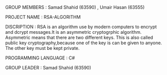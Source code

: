 GROUP MEMBERS : Samad Shahid (63590) , Umair Hasan (63555)

PROJECT NAME : RSA-ALGORITHM

DISCRIPTION : RSA is an algorithm use by modern computers to encrypt and dcrypt messages.It is an asymmetric cryptogrphic algorithm.
  Asymmetric means that there are two different keys. This is also called public key cryptography,because one of the key is can be given     to anyone. The other key must be kept private.  
 
 PROGRAMMING LANGUAGE : C#
 
 GROUP LEADER : Samad Shahid (63590)

